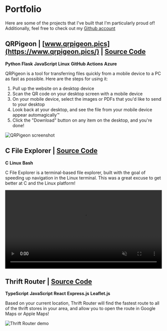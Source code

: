 # Portfolio

Here are some of the projects that I've built that I'm particularly proud of! Additionally, feel free to check out my [Github account](https://github.com/leiDnedyA/)

## QRPigeon | [www.qrpigeon.pics](https://www.qrpigeon.pics/) | [Source Code](https://github.com/leiDnedyA/qr-image-drop/)
**Python** **Flask** **JavaScript** **Linux** **GitHub Actions** **Azure**

QRPigeon is a tool for transferring files quickly from a mobile device to a PC as fast as possible. Here are the steps for using it:

1. Pull up the website on a desktop device
2. Scan the QR code on your desktop screen with a mobile device
3. On your mobile device, select the images or PDFs that you'd like to send to your desktop
4. Look back at your desktop, and see the file from your mobile device appear automagically™
5. Click the "Download" button on any item on the desktop, and you're done!

![QRPigeon screenshot](home/qrpigeon.png)

## C File Explorer | [Source Code](https://github.com/leiDnedyA/c-file-explorer)
**C** **Linux** **Bash**

C File Explorer is a terminal-based file explorer, built with the goal of speeding up navigation in the Linux terminal. This was a great excuse to get better at C and the Linux platform!

<video class="bordered" width="100%" autoplay loop muted>
    <source src="home/c-file-explorer.webm" type="video/webm">
</video>

## Thrift Router | [Source Code](https://github.com/leiDnedyA/thrift-router)
**TypeScript** **JavaScript** **React** **Express.js** **Leaflet.js**

Based on your current location, Thrift Router will find the fastest route to all of the thrift stores in your area, and allow you to open the route in Google Maps or Apple Maps!

![Thrift Router demo](home/thrift-router.gif)

